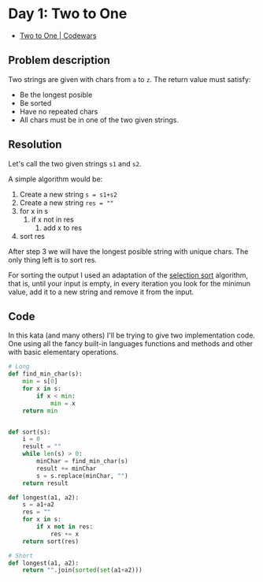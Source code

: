 # Day 1: Two to One

- [Two to One | Codewars](https://www.codewars.com/kata/5656b6906de340bd1b0000ac)

## Problem description

Two strings are given with chars from `a` to `z`. The return value must satisfy:

- Be the longest posible
- Be sorted
- Have no repeated chars
- All chars must be in one of the two given strings.

## Resolution

Let's call the two given strings `s1` and `s2`.

A simple algorithm would be:

1. Create a new string `s = s1+s2`
2. Create a new string `res = ""`
3. for x in s
   1. if x not in res
      1. add x to res
4. sort res

After step 3 we will have the longest posible string with unique chars. The only thing left is to sort res.

For sorting the output I used an adaptation of the [selection sort](https://www.geeksforgeeks.org/selection-sort/) algorithm, that is, until your input is empty, in every iteration you look for the minimun value, add it to a new string and remove it from the input.

## Code

In this kata (and many others) I'll be trying to give two implementation code. One using all the fancy built-in languages functions and methods and other with basic elementary operations.

```python
# Long
def find_min_char(s):
    min = s[0]
    for x in s:
        if x < min:
            min = x
    return min


def sort(s):
    i = 0
    result = ""
    while len(s) > 0:
        minChar = find_min_char(s)
        result += minChar
        s = s.replace(minChar, "")
    return result

def longest(a1, a2):
    s = a1+a2
    res = ""
    for x in s:
        if x not in res:
            res += x
    return sort(res)
```

```python
# Short
def longest(a1, a2):
    return "".join(sorted(set(a1+a2)))
```
